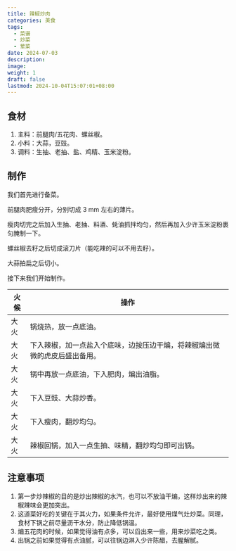 ```yaml
---
title: 辣椒炒肉
categories: 美食
tags:
  - 菜谱
  - 炒菜
  - 荤菜
date: 2024-07-03
description: 
image: 
weight: 1
draft: false
lastmod: 2024-10-04T15:07:01+08:00
---
```

## 食材

1. 主料：前腿肉/五花肉、螺丝椒。
2. 小料：大蒜，豆豉。
3. 调料：生抽、老抽、盐、鸡精、玉米淀粉。

## 制作

我们首先进行备菜。

前腿肉肥瘦分开，分别切成 3 mm 左右的薄片。

瘦肉切完之后加入生抽、老抽、料酒、蚝油抓拌均匀，然后再加入少许玉米淀粉裹匀腌制一下。

螺丝椒去籽之后切成滚刀片（能吃辣的可以不用去籽）。

大蒜拍扁之后切小。

接下来我们开始制作。

| 火候  | 操作                                    |
| --- | ------------------------------------- |
| 大火  | 锅烧热，放一点底油。                            |
| 大火  | 下入辣椒，加一点盐入个底味，边按压边干煸，将辣椒煸出微微的虎皮后盛出备用。 |
| 大火  | 锅中再放一点底油，下入肥肉，煸出油脂。                   |
| 大火  | 下入豆豉、大蒜炒香。                            |
| 大火  | 下入瘦肉，翻炒均匀。                            |
| 大火  | 辣椒回锅，加入一点生抽、味精，翻炒均匀即可出锅。              |

## 注意事项

1. 第一步炒辣椒的目的是炒出辣椒的水汽，也可以不放油干煸，这样炒出来的辣椒辣味会更加突出。
2. 这道菜好吃的关键在于其火力，如果条件允许，最好使用煤气灶炒菜。同理，食材下锅之前尽量沥干水分，防止降低锅温。
3. 煸五花肉的时候，如果觉得油有点多，可以舀出来一些，用来炒菜吃之类。
4. 出锅之前如果觉得有点油腻，可以往锅边淋入少许陈醋，去腥解腻。